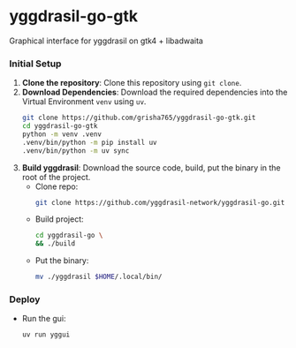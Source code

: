 # yggdrasil-go-gtk
Graphical interface for yggdrasil on gtk4 + libadwaita

### Initial Setup

1. **Clone the repository**: Clone this repository using `git clone`.
2. **Download Dependencies**: Download the required dependencies into the Virtual Environment `venv` using `uv`.
    ```bash
    git clone https://github.com/grisha765/yggdrasil-go-gtk.git
    cd yggdrasil-go-gtk
    python -m venv .venv
    .venv/bin/python -m pip install uv
    .venv/bin/python -m uv sync
    ```
3. **Build yggdrasil**: Download the source code, build, put the binary in the root of the project.
    - Clone repo:
        ```bash
        git clone https://github.com/yggdrasil-network/yggdrasil-go.git
        ```
    - Build project:
        ```bash
        cd yggdrasil-go \
        && ./build
        ```
    - Put the binary:
        ```bash
        mv ./yggdrasil $HOME/.local/bin/
        ```

### Deploy

- Run the gui:
    ```bash
    uv run yggui
    ```
